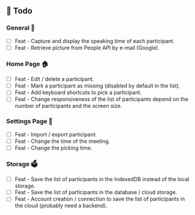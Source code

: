 ##  💭 Todo

### General 📝
- [ ] Feat - Capture and display the speaking time of each participant.
- [ ] Feat - Retrieve picture from People API by e-mail (Google).

### Home Page 🏠
- [ ] Feat - Edit / delete a participant.
- [ ] Feat - Mark a participant as missing (disabled by default in the list).
- [ ] Feat - Add keyboard shortcuts to pick a participant.
- [ ] Feat - Change responsiveness of the list of participants depend on the number of participants and the screen size.

### Settings Page 🧰
- [ ] Feat - Import / export participant.
- [ ] Feat - Change the time of the meeting.
- [ ] Feat - Change the picking time.

### Storage 🗳️
- [ ] Feat - Save the list of participants in the IndexedDB instead of the local storage.
- [ ] Feat - Save the list of participants in the database / cloud storage.
- [ ] Feat - Account creation / connection to save the list of participants in the cloud (probably need a backend).